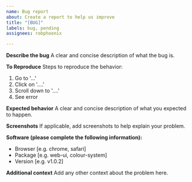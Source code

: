 ```yaml
---
name: Bug report
about: Create a report to help us improve
title: "[BUG]"
labels: bug, pending
assignees: robphoenix

---
```


**Describe the bug**
A clear and concise description of what the bug is.

**To Reproduce**
Steps to reproduce the behavior:
1. Go to '...'
2. Click on '....'
3. Scroll down to '....'
4. See error

**Expected behavior**
A clear and concise description of what you expected to happen.

**Screenshots**
If applicable, add screenshots to help explain your problem.

**Software (please complete the following information):**
 - Browser [e.g. chrome, safari]
 - Package [e.g. web-ui, colour-system]
 - Version [e.g. v1.0.2]

**Additional context**
Add any other context about the problem here.
